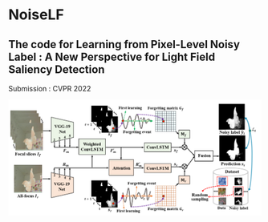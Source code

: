 # NoiseLF
## The code for Learning from Pixel-Level Noisy Label : A New Perspective for Light Field Saliency Detection
   Submission : CVPR 2022
   
   
![avatar](https://github.com/OLobbCode/NoiseLF/blob/main/overall.png)
